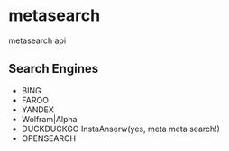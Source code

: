 metasearch
==========

metasearch api


## Search Engines

* BING
* FAROO
* YANDEX
* Wolfram|Alpha
* DUCKDUCKGO InstaAnserw(yes, meta meta search!)
* OPENSEARCH
